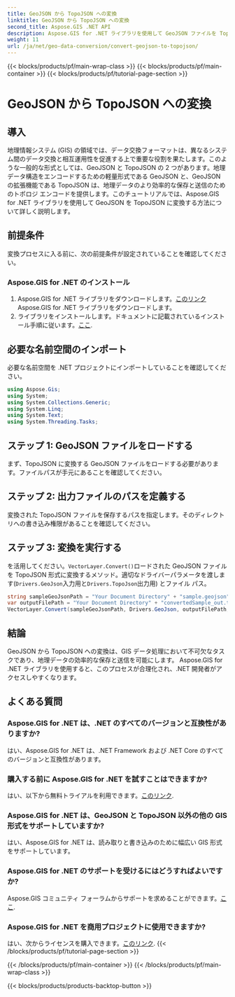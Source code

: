 ```yaml
---
title: GeoJSON から TopoJSON への変換
linktitle: GeoJSON から TopoJSON への変換
second_title: Aspose.GIS .NET API
description: Aspose.GIS for .NET ライブラリを使用して GeoJSON ファイルを TopoJSON 形式にシームレスに変換する方法を学びます。 GIS データ処理の効率を高めます。
weight: 11
url: /ja/net/geo-data-conversion/convert-geojson-to-topojson/
---
```


{{< blocks/products/pf/main-wrap-class >}}
{{< blocks/products/pf/main-container >}}
{{< blocks/products/pf/tutorial-page-section >}}

# GeoJSON から TopoJSON への変換

## 導入
地理情報システム (GIS) の領域では、データ交換フォーマットは、異なるシステム間のデータ交換と相互運用性を促進する上で重要な役割を果たします。このような一般的な形式としては、GeoJSON と TopoJSON の 2 つがあります。地理データ構造をエンコードするための軽量形式である GeoJSON と、GeoJSON の拡張機能である TopoJSON は、地理データのより効率的な保存と送信のためのトポロジ エンコードを提供します。このチュートリアルでは、Aspose.GIS for .NET ライブラリを使用して GeoJSON を TopoJSON に変換する方法について詳しく説明します。
## 前提条件
変換プロセスに入る前に、次の前提条件が設定されていることを確認してください。
### Aspose.GIS for .NET のインストール
1. Aspose.GIS for .NET ライブラリをダウンロードします。[このリンク](https://releases.aspose.com/gis/net/)Aspose.GIS for .NET ライブラリをダウンロードします。
2. ライブラリをインストールします。ドキュメントに記載されているインストール手順に従います。[ここ](https://reference.aspose.com/gis/net/).

## 必要な名前空間のインポート
必要な名前空間を .NET プロジェクトにインポートしていることを確認してください。
```csharp
using Aspose.Gis;
using System;
using System.Collections.Generic;
using System.Linq;
using System.Text;
using System.Threading.Tasks;
```

## ステップ 1: GeoJSON ファイルをロードする
まず、TopoJSON に変換する GeoJSON ファイルをロードする必要があります。ファイルパスが手元にあることを確認してください。
## ステップ 2: 出力ファイルのパスを定義する
変換された TopoJSON ファイルを保存するパスを指定します。そのディレクトリへの書き込み権限があることを確認してください。
## ステップ 3: 変換を実行する
を活用してください。`VectorLayer.Convert()`ロードされた GeoJSON ファイルを TopoJSON 形式に変換するメソッド。適切なドライバーパラメータを渡します(`Drivers.GeoJson`入力用と`Drivers.TopoJson`出力用) とファイル パス。
```csharp
string sampleGeoJsonPath = "Your Document Directory" + "sample.geojson";
var outputFilePath = "Your Document Directory" + "convertedSample_out.topojson";
VectorLayer.Convert(sampleGeoJsonPath, Drivers.GeoJson, outputFilePath, Drivers.TopoJson);
```

## 結論
GeoJSON から TopoJSON への変換は、GIS データ処理において不可欠なタスクであり、地理データの効率的な保存と送信を可能にします。 Aspose.GIS for .NET ライブラリを使用すると、このプロセスが合理化され、.NET 開発者がアクセスしやすくなります。
## よくある質問
### Aspose.GIS for .NET は、.NET のすべてのバージョンと互換性がありますか?
はい、Aspose.GIS for .NET は、.NET Framework および .NET Core のすべてのバージョンと互換性があります。
### 購入する前に Aspose.GIS for .NET を試すことはできますか?
はい、以下から無料トライアルを利用できます。[このリンク](https://releases.aspose.com/).
### Aspose.GIS for .NET は、GeoJSON と TopoJSON 以外の他の GIS 形式をサポートしていますか?
はい、Aspose.GIS for .NET は、読み取りと書き込みのために幅広い GIS 形式をサポートしています。
### Aspose.GIS for .NET のサポートを受けるにはどうすればよいですか?
 Aspose.GIS コミュニティ フォーラムからサポートを求めることができます。[ここ](https://forum.aspose.com/c/gis/33).
### Aspose.GIS for .NET を商用プロジェクトに使用できますか?
はい、次からライセンスを購入できます。[このリンク](https://purchase.aspose.com/buy).
{{< /blocks/products/pf/tutorial-page-section >}}

{{< /blocks/products/pf/main-container >}}
{{< /blocks/products/pf/main-wrap-class >}}

{{< blocks/products/products-backtop-button >}}
